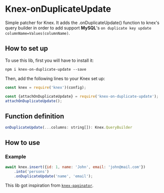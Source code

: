 # Knex-onDuplicateUpdate

Simple patcher for Knex. It adds the .onDuplicateUpdate() function to knex's query builder in order to add support **MySQL**'s `on duplicate key update columnName=Values(columnName)`.

## How to set up

To use this lib, first you will have to install it:

```
npm i knex-on-duplicate-update --save
```

Then, add the following lines to your Knex set up:

```javascript
const knex = require('knex')(config);

const {attachOnDuplicateUpdate} = require('knex-on-duplicate-update');
attachOnDuplicateUpdate();
```

## Function definition

```javascript
onDuplicateUpdate(...columns: string[]): Knex.QueryBuilder
```

## How to use

### Example
```javascript
await knex.insert({id: 1, name: 'John', email: 'john@mail.com'})
    .into('persons')
    .onDuplicateUpdate('name', 'email');
```

This lib got inspiration from [`knex-paginator`](https://github.com/cannblw/knex-paginator).
